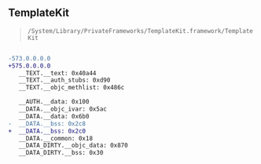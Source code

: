 ## TemplateKit

> `/System/Library/PrivateFrameworks/TemplateKit.framework/TemplateKit`

```diff

-573.0.0.0.0
+575.0.0.0.0
   __TEXT.__text: 0x40a44
   __TEXT.__auth_stubs: 0xd90
   __TEXT.__objc_methlist: 0x486c

   __AUTH.__data: 0x100
   __DATA.__objc_ivar: 0x5ac
   __DATA.__data: 0x6b0
-  __DATA.__bss: 0x2c8
+  __DATA.__bss: 0x2c0
   __DATA.__common: 0x18
   __DATA_DIRTY.__objc_data: 0x870
   __DATA_DIRTY.__bss: 0x30

```
